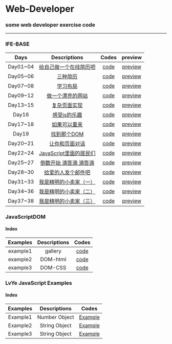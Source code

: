 # Web-Developer
### some web developer exercise code
***
### IFE-BASE
| Days | Descriptions | Codes | preview |
|:------:|:--------------:|:-------:|:----------:|
| Day01~04| [给自己做一个在线简历吧](http://ife.baidu.com/course/detail/id/36) | [code](./IFE_BASE/Day01_04)| [preview](https://keviness.github.io/Web-Developer/IFE_BASE/Day01_04/resume.html)|
| Day05~06| [三种简历](http://ife.baidu.com/course/detail/id/40)|  [code](./IFE_BASE/Day05_06) | [preview](https://keviness.top/Web-Developer/IFE_BASE/Day05_06/resume.html)|
| Day07~08| [学习布局](http://ife.baidu.com/course/detail/id/42)|  [code](./IFE_BASE/Day07_08) |  [preview](https://keviness.top/Web-Developer/IFE_BASE/Day07_08/display.html)|
| Day09~12| [做一个漂亮的网站](http://ife.baidu.com/course/detail/id/43)| [code](./IFE_BASE/Day09_12)| [preview](https://keviness.top/Web-Developer/IFE_BASE/Day09_12/index_twocols.html) |
| Day13~15| [复杂页面实现](http://ife.baidu.com/course/detail/id/44) | [code](./IFE_BASE/Day13_15) |[preview](https://keviness.top/Web-Developer/IFE_BASE/Day01_04/index.html) |
| Day16 | [感受js的乐趣](http://ife.baidu.com/course/detail/id/45) |[code](./IFE_BASE/Day16) | [preview](https://keviness.top/Web-Developer/IFE_BASE/Day16/text1.html)|
| Day17~18| [如果可以重来](http://ife.baidu.com/course/detail/id/46) |[code](./IFE_BASE/Day17_18) | [preview](https://keviness.top/Web-Developer/IFE_BASE/Day17_18/text1/text1.html)|
| Day19  | [找到那个DOM](http://ife.baidu.com/course/detail/id/47) |[code](./IFE_BASE/Day19) |[preview](https://keviness.top/Web-Developer/IFE_BASE/Day19/text1.html) |
| Day20~21 | [让你和页面对话](http://ife.baidu.com/course/detail/id/49) |[code](./IFE_BASE/Day20_21) | [preview](https://keviness.top/Web-Developer/IFE_BASE/Day20_21/text6.html)|
| Day22~24 | [JavaScript里面的居民们](http://ife.baidu.com/course/detail/id/50)| [code](./IFE_BASE/Day22_24)| [preview](https://keviness.top/Web-Developer/IFE_BASE/Day22_24/test2.html)|
| Day25~27 | [倒数开始 滴答滴 滴答滴](http://ife.baidu.com/course/detail/id/51) | [code](./IFE_BASE/Day25_27)| [preview](https://keviness.top/Web-Developer/IFE_BASE/Day25_27/test3.html)|
| Day28~30 | [给爱的人发个邮件吧](http://ife.baidu.com/course/detail/id/52) |[code](./IFE_BASE/Day28_30)|[preview](https://keviness.top/Web-Developer/IFE_BASE/Day28_30/task4.html)|
| Day31~33 | [我是精明的小卖家（一）](http://ife.baidu.com/course/detail/id/53)|[code](./IFE_BASE/Day31_33)|[preview](https://keviness.top/Web-Developer/IFE_BASE/Day31_33/task3/task3.html)|
| Day34~36 |[我是精明的小卖家（二）](http://ife.baidu.com/course/detail/id/55)|[code](./IFE_BASE/Day34_36)|[preview](https://keviness.top/Web-Developer/IFE_BASE/Day34_36/task2/task2.html)|
| Day37~38 |[我是精明的小卖家（三）](http://ife.baidu.com/course/detail/id/56)|[code](./IFE_BASE/Day37_38)|[preview](https://keviness.top/Web-Developer/IFE_BASE/Day37_38/task2/task2.html)|

### JavaScriptDOM 
#### Index
| Examples | Descriptions | Codes |
|:----------------:|:--------------:|:-------:|
| example1| gallery | [code](./JavaScriptDOM/example1_gallery)  |
| example2| DOM-html| [code](./JavaScriptDOM/example2_avtiveCreate) |
| example3| DOM-CSS | [code](./JavaScriptDOM/example3_cartoon)|

### LvYe JavaScript Examples
#### Index
| Examples | Descriptions | Codes |
|:--------:|:------------:|:-----:|
| Example1 | Number Object | [Example](./JavaScript/Lvye_JavaScript/example1.html) |
| Example2 | String Object | [Example](./JavaScript/Lvye_JavaScript/example2.html) |
| Example3 | String Object | [Example](./JavaScript/Lvye_JavaScript/example3.html) |